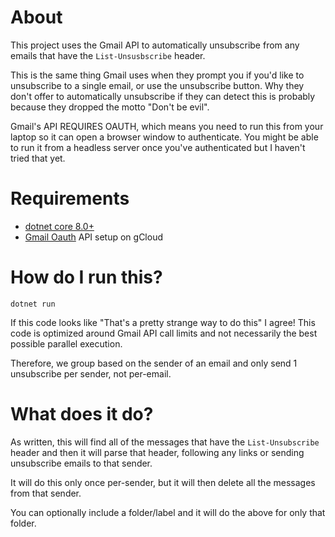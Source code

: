 # About

This project uses the Gmail API to automatically unsubscribe from any emails that have the `List-Unsusbscribe` header.

This is the same thing Gmail uses when they prompt you if you'd like to unsubscribe to a single email, or use the unsubscribe button. Why they don't offer to automatically unsubscribe if they can detect this is probably because they dropped the motto "Don't be evil".

Gmail's API REQUIRES OAUTH, which means you need to run this from your laptop so it can open a browser window to authenticate. You might be able to run it from a headless server once you've authenticated but I haven't tried that yet.

# Requirements

* [dotnet core 8.0+](https://dotnet.microsoft.com/en-us/download)
* [Gmail Oauth](https://developers.google.com/gmail/api/auth/web-server) API setup on gCloud

# How do I run this?

    dotnet run

If this code looks like "That's a pretty strange way to do this" I agree! This code is optimized around Gmail API call limits and not necessarily the best possible parallel execution.

Therefore, we group based on the sender of an email and only send 1 unsubscribe per sender, not per-email.

# What does it do?

As written, this will find all of the messages that have the `List-Unsubscribe` header and then it will parse that header, following any links or sending unsubscribe emails to that sender.

It will do this only once per-sender, but it will then delete all the messages from that sender.

You can optionally include a folder/label and it will do the above for only that folder.